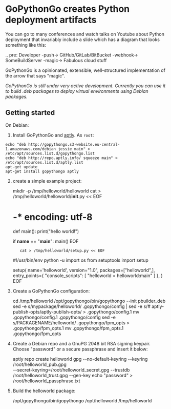 GoPythonGo creates Python deployment artifacts
==============================================

You can go to many conferences and watch talks on Youtube about Python deployment that invariably include a slide
which has a diagram that looks something like this:

.. pre:
    Developer -push-> GitHub/GitLab/BitBucket -webhook-> SomeBuildServer -magic-> Fabulous cloud stuff

GoPythonGo is a opinionated, extensible, well-structured implementation of the arrow that says "magic".

*GoPythonGo is still under very active development. Currently you can use it to build .deb packages to deploy virtual
environments using Debian packages.*

Getting started
---------------

On Debian:

  1. Install GoPythonGo and [aptly](https://aptly.info). As `root`:

    echo "deb http://gopythongo.s3-website.eu-central-1.amazonaws.com/debian jessie main" > /etc/apt/sources.list.d/gopythongo.list
    echo "deb http://repo.aptly.info/ squeeze main" > /etc/apt/sources.list.d/aptly.list
    apt-get update
    apt-get install gopythongo aptly

  2. create a simple example project:

        mkdir -p /tmp/helloworld/helloworld
        cat > /tmp/helloworld/helloworld/__init__.py << EOF
        # -* encoding: utf-8

        def main():
            print("hello world!")

        if __name__ == "__main__":
            main()
        EOF

            cat > /tmp/helloworld/setup.py << EOF
        #!/usr/bin/env python -u
        import os
        from setuptools import setup

        setup(
            name='helloworld',
            version="1.0",
            packages=["helloworld",],
            entry_points={
                "console_scripts": [
                    "helloworld = helloworld:main"
                ]
            },
        )
        EOF

  3. Create a GoPythonGo configuration:

        cd /tmp/helloworld
        /opt/gopythongo/bin/gopythongo --init pbuilder_deb
        sed -e s/mypackage/helloworld/ .gopythongo/config | sed -e s/# aptly-publish-opts/aptly-publish-opts/ > .gopythongo/config.1
        mv .gopythongo/config.1 .gopythongo/config
        sed -e s/PACKAGENAME/helloworld/ .gopythongo/fpm_opts > .gopythongo/fpm_opts.1
        mv .gopythongo/fpm_opts.1 .gopythongo/fpm_opts

  4. Create a Debian repo and a GnuPG 2048 bit RSA signing keypair. Choose "password" or a secure passphrase and
     insert it below:

        aptly repo create helloworld
        gpg --no-default-keyring --keyring /root/helloworld_pub.gpg \
            --secret-keyring=/root/helloworld_secret.gpg --trustdb /root/helloworld_trust.gpg --gen-key
        echo "password" > /root/helloworld_passphrase.txt

  5. Build the helloworld package:

        /opt/gopythongo/bin/gopythongo /opt/helloworld /tmp/helloworld
